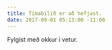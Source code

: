 ```yaml
---
title: Tímabilið er að hefjast.
date: 2017-09-01 05:13:00 -11:00
---
```


Fylgist með okkur í vetur. 